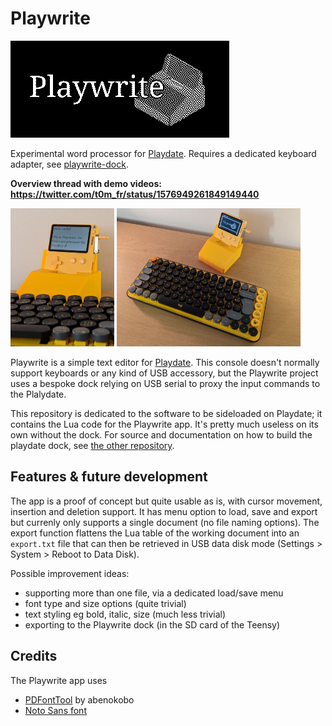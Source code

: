 # Playwrite

<img src="source/images/card.png">

Experimental word processor for [Playdate](https://play.date). Requires a dedicated keyboard adapter, see [playwrite-dock](https://www.github.com/t0mg/playwrite-dock).

**Overview thread with demo videos: https://twitter.com/t0m_fr/status/1576949261849149440**

<img src="images/hello.jpg" width="33%"> <img src="https://github.com/t0mg/playwrite-dock/blob/master/images/keyboard.jpg" width="58.2%">

Playwrite is a simple text editor for [Playdate](https://play.date). This console doesn't normally support keyboards or any kind of USB accessory, but the Playwrite project uses a bespoke dock relying on USB serial to proxy the input commands to the Plalydate.

This repository is dedicated to the software to be sideloaded on Playdate; it contains the Lua code for the Playwrite app. It's pretty much useless on its own without the dock. For source and documentation on how to build the playdate dock, see [the other repository](https://www.github.com/t0mg/playwrite-dock).

## Features & future development

The app is a proof of concept but quite usable as is, with cursor movement, insertion and deletion support. It has menu option to load, save and export but currenly only supports a single document (no file naming options). The export function flattens the Lua table of the working document into an `export.txt` file that can then be retrieved in USB data disk mode (Settings > System > Reboot to Data Disk).

Possible improvement ideas:

- supporting more than one file, via a dedicated load/save menu
- font type and size options (quite trivial)
- text styling eg bold, italic, size (much less trivial)
- exporting to the Playwrite dock (in the SD card of the Teensy)

## Credits

The Playwrite app uses

- [PDFontTool](https://github.com/abenokobo/PDFontTool) by abenokobo
- [Noto Sans font](https://fonts.google.com/noto/specimen/Noto+Sans)
